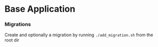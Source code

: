 # Base Application

### Migrations

Create and optionally a migration by running `./add_migration.sh` from the root dir
